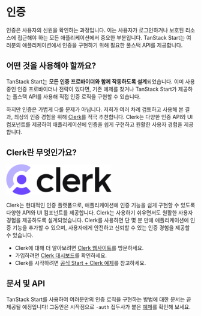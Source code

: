 # 인증

<!-- 여기에 인증을 위한 플레이스홀더 콘텐츠가 필요합니다. 우리 파트너 중 하나인 Clerk은 TanStack과 함께 사용할 때 "선호되는" 인증 방식으로 우선적으로 다뤄져야 하지만, 다른 모든 인증 프로바이더와 전략도 지원할 예정입니다. Clerk 및 다른 인증 프로바이더에 대한 문서가 준비될 때까지 여기에 일반적인 인증 콘텐츠를 작성해 주세요: -->

인증은 사용자의 신원을 확인하는 과정입니다. 이는 사용자가 로그인하거나 보호된 리소스에 접근해야 하는 모든 애플리케이션에서 중요한 부분입니다. TanStack Start는 여러분의 애플리케이션에서 인증을 구현하기 위해 필요한 풀스택 API를 제공합니다.


## 어떤 것을 사용해야 할까요?

TanStack Start는 **모든 인증 프로바이더와 함께 작동하도록 설계**되었습니다. 이미 사용 중인 인증 프로바이더나 전략이 있다면, 기존 예제를 찾거나 TanStack Start가 제공하는 풀스택 API를 사용해 직접 인증 로직을 구현할 수 있습니다.

하지만 인증은 가볍게 다룰 문제가 아닙니다. 저희가 여러 차례 검토하고 사용해 본 결과, 최상의 인증 경험을 위해 [Clerk](https://clerk.dev)를 적극 추천합니다. Clerk는 다양한 인증 API와 UI 컴포넌트를 제공하여 애플리케이션에 인증을 쉽게 구현하고 원활한 사용자 경험을 제공합니다.


## Clerk란 무엇인가요?

<a href="https://go.clerk.com/wOwHtuJ" alt="Clerk 로고">
  <picture>
    <source media="(prefers-color-scheme: dark)" srcset="https://raw.githubusercontent.com/tanstack/tanstack.com/main/app/images/clerk-logo-dark.svg" width="280">
    <source media="(prefers-color-scheme: light)" srcset="https://raw.githubusercontent.com/tanstack/tanstack.com/main/app/images/clerk-logo-light.svg" width="280">
    <img alt="Clerk 로고" src="https://raw.githubusercontent.com/tanstack/tanstack.com/main/app/images/clerk-logo-light.svg" width="280">
  </picture>
</a>

Clerk는 현대적인 인증 플랫폼으로, 애플리케이션에 인증 기능을 쉽게 구현할 수 있도록 다양한 API와 UI 컴포넌트를 제공합니다. Clerk는 사용하기 쉬우면서도 원활한 사용자 경험을 제공하도록 설계되었습니다. Clerk를 사용하면 단 몇 분 만에 애플리케이션에 인증 기능을 추가할 수 있으며, 사용자에게 안전하고 신뢰할 수 있는 인증 경험을 제공할 수 있습니다.

- Clerk에 대해 더 알아보려면 [Clerk 웹사이트](https://go.clerk.com/wOwHtuJ)를 방문하세요.
- 가입하려면 [Clerk 대시보드](https://go.clerk.com/PrSDXti)를 확인하세요.
- Clerk를 시작하려면 [공식 Start + Clerk 예제](../../examples/start-clerk-basic/)를 참고하세요.


## 문서 및 API

TanStack Start를 사용하여 여러분만의 인증 로직을 구현하는 방법에 대한 문서는 곧 제공될 예정입니다! 그동안은 시작점으로 `-auth` 접두사가 붙은 [예제](../../../../examples)를 확인해 보세요.


